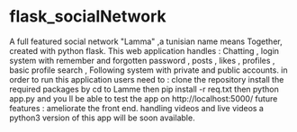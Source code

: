 # flask_socialNetwork
A full featured social network "Lamma" ,a tunisian name means Together, created with python flask. This web application handles : Chatting , login system with remember and forgotten password , posts , likes , profiles , basic profile search , Following system with private and public accounts.
in order to run this application users need to : 
clone the repository 
install the required packages by cd to Lamme then pip install -r req.txt
then python app.py and you ll be able to test the app on http://localhost:5000/
future features : ameliorate the front end.
handling videos and live videos
a python3 version of this app will be soon available.

